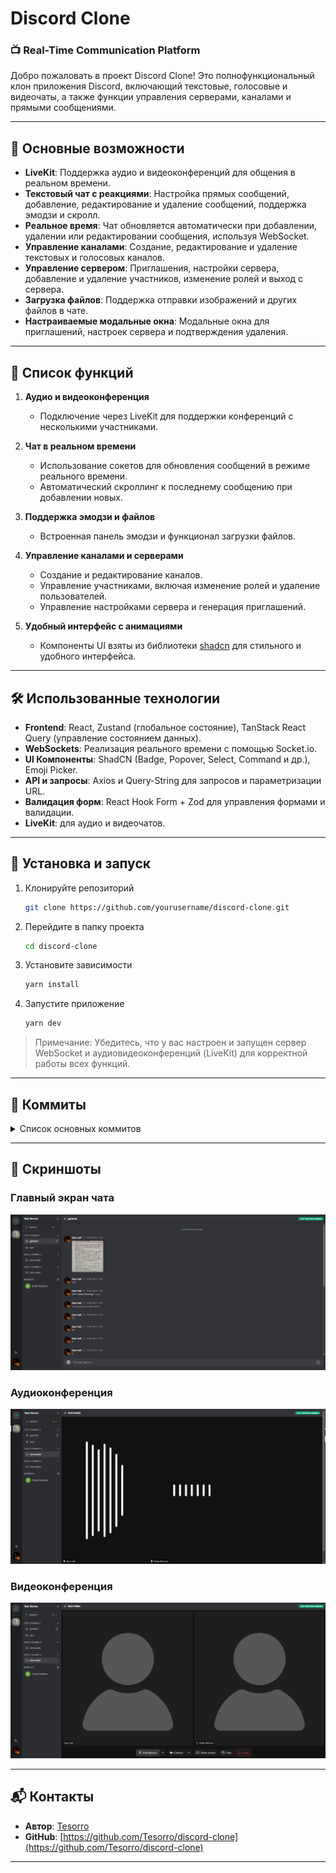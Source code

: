 # Discord Clone

### 📺 Real-Time Communication Platform

Добро пожаловать в проект Discord Clone! Это полнофункциональный клон приложения Discord, включающий текстовые, голосовые и видеочаты, а также функции управления серверами, каналами и прямыми сообщениями.

---

## 🚀 Основные возможности

- **LiveKit**: Поддержка аудио и видеоконференций для общения в реальном времени.
- **Текстовый чат с реакциями**: Настройка прямых сообщений, добавление, редактирование и удаление сообщений, поддержка эмодзи и скролл.
- **Реальное время**: Чат обновляется автоматически при добавлении, удалении или редактировании сообщения, используя WebSocket.
- **Управление каналами**: Создание, редактирование и удаление текстовых и голосовых каналов.
- **Управление сервером**: Приглашения, настройки сервера, добавление и удаление участников, изменение ролей и выход с сервера.
- **Загрузка файлов**: Поддержка отправки изображений и других файлов в чате.
- **Настраиваемые модальные окна**: Модальные окна для приглашений, настроек сервера и подтверждения удаления.

---

## 📜 Список функций

1. **Аудио и видеоконференция**
   - Подключение через LiveKit для поддержки конференций с несколькими участниками.

2. **Чат в реальном времени**
   - Использование сокетов для обновления сообщений в режиме реального времени.
   - Автоматический скроллинг к последнему сообщению при добавлении новых.

3. **Поддержка эмодзи и файлов**
   - Встроенная панель эмодзи и функционал загрузки файлов.

4. **Управление каналами и серверами**
   - Создание и редактирование каналов.
   - Управление участниками, включая изменение ролей и удаление пользователей.
   - Управление настройками сервера и генерация приглашений.

5. **Удобный интерфейс с анимациями**
   - Компоненты UI взяты из библиотеки [shadcn](https://shadcn.dev/) для стильного и удобного интерфейса.

---

## 🛠 Использованные технологии

- **Frontend**: React, Zustand (глобальное состояние), TanStack React Query (управление состоянием данных).
- **WebSockets**: Реализация реального времени с помощью Socket.io.
- **UI Компоненты**: ShadCN (Badge, Popover, Select, Command и др.), Emoji Picker.
- **API и запросы**: Axios и Query-String для запросов и параметризации URL.
- **Валидация форм**: React Hook Form + Zod для управления формами и валидации.
- **LiveKit**: для аудио и видеочатов.

---

## 📝 Установка и запуск

1. Клонируйте репозиторий
   ```bash
   git clone https://github.com/yourusername/discord-clone.git
   ```

2. Перейдите в папку проекта
   ```bash
   cd discord-clone
   ```

3. Установите зависимости
   ```bash
   yarn install
   ```

4. Запустите приложение
   ```bash
   yarn dev
   ```

> Примечание: Убедитесь, что у вас настроен и запущен сервер WebSocket и аудиовидеоконференций (LiveKit) для корректной работы всех функций.

---

## 📄 Коммиты

<details>
<summary>Список основных коммитов</summary>

- **Добавление LiveKit для аудио и видеоконференций**
- **Настройка прямых сообщений и автообновление чата**
- **Реализация добавления, редактирования и удаления сообщений**
- **Поддержка загрузки файлов и отправка эмодзи в сообщениях**
- **Создание и редактирование серверов и каналов**

</details>

---

## 🎨 Скриншоты

### Главный экран чата
![Main Chat](https://github.com/Tesorro/discord-clone/blob/main/2.png)

### Аудиоконференция
![Audio Conference](https://github.com/Tesorro/discord-clone/blob/main/3.png)

### Видеоконференция
![Video Conference](https://github.com/Tesorro/discord-clone/blob/main/4.png)

---

## 📬 Контакты

- **Автор**: [Tesorro](https://github.com/Tesorro)
- **GitHub**: [https://github.com/Tesorro/discord-clone](https://github.com/Tesorro/discord-clone)

---
